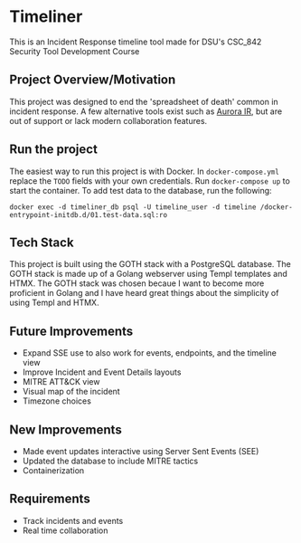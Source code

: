 # Timeliner

This is an Incident Response timeline tool made for DSU's CSC_842 Security Tool Development Course

## Project Overview/Motivation

This project was designed to end the 'spreadsheet of death' common in incident response. A few alternative tools exist such as [Aurora IR](https://github.com/cyb3rfox/Aurora-Incident-Response), but are out of support or lack modern collaboration features.

## Run the project
The easiest way to run this project is with Docker.
In `docker-compose.yml` replace the `TODO` fields with your own credentials.
Run `docker-compose up` to start the container.
To add test data to the database, run the following:
```
docker exec -d timeliner_db psql -U timeline_user -d timeline /docker-entrypoint-initdb.d/01.test-data.sql:ro
```

## Tech Stack
This project is built using the GOTH stack with a PostgreSQL database. The GOTH stack is made up of a Golang webserver using Templ templates and HTMX.
The GOTH stack was chosen becaue I want to become more proficient in Golang and I have heard great things about the simplicity of using Templ and HTMX.

## Future Improvements
- Expand SSE use to also work for events, endpoints, and the timeline view
- Improve Incident and Event Details layouts
- MITRE ATT&CK view
- Visual map of the incident
- Timezone choices

## New Improvements
- Made event updates interactive using Server Sent Events (SEE)
- Updated the database to include MITRE tactics
- Containerization

## Requirements
- Track incidents and events
- Real time collaboration
